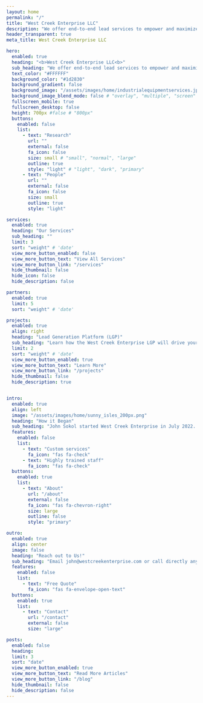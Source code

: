 ```yaml
---
layout: home
permalink: "/"
title: "West Creek Enterprise LLC"
description: "We offer end-to-end lead services to empower and maximize the potential of your sales team"
header_transparent: true
meta_title: West Creek Enterprise LLC

hero:
  enabled: true
  heading: "<b>West Creek Enterprise LLC<b>"
  sub_heading: "We offer end-to-end lead services to empower and maximize the potential of your sales team"
  text_color: "#FFFFFF"
  background_color: "#1d2830"
  background_gradient: false
  background_image: "/assets/images/home/industrialequipmentservices.jpg"
  background_image_blend_mode: false # "overlay", "multiple", "screen"
  fullscreen_mobile: true
  fullscreen_desktop: false
  height: 700px #false # "800px"
  buttons:
    enabled: false
    list:
      - text: "Research"
        url: ""
        external: false
        fa_icon: false
        size: small # "small", "normal", "large"
        outline: true
        style: "light" # "light", "dark", "primary"
      - text: "People"
        url: ""
        external: false
        fa_icon: false
        size: small
        outline: true
        style: "light"

services:
  enabled: true
  heading: "Our Services"
  sub_heading: ""
  limit: 3
  sort: "weight" # 'date'
  view_more_button_enabled: false
  view_more_button_text: "View All Services"
  view_more_button_link: "/services"
  hide_thumbnail: false
  hide_icon: false
  hide_description: false

partners:
  enabled: true
  limit: 5
  sort: "weight" # 'date'

projects:
  enabled: true
  align: right
  heading: "Lead Generation Platform (LGP)"
  sub_heading: "Learn how the West Creek Enterprise LGP will drive your salesforce to success"
  limit: 2
  sort: "weight" # 'date'
  view_more_button_enabled: true
  view_more_button_text: "Learn More"
  view_more_button_link: "/projects"
  hide_thumbnail: false
  hide_description: true


intro:
  enabled: true
  align: left
  image: "/assets/images/home/sunny_isles_200px.png"
  heading: "How it Began"
  sub_heading: "John Sokol started West Creek Enterprise in July 2022. With 3 years of experience as a data scientist in the equipment finance industry, John builds solutions to the most pressing business problems by creatively applying his passion for data science."
  features:
    enabled: false
    list:
      - text: "Custom services"
        fa_icon: "fas fa-check"
      - text: "Highly trained staff"
        fa_icon: "fas fa-check"
  buttons:
    enabled: true
    list:
      - text: "About"
        url: "/about"
        external: false
        fa_icon: "fas fa-chevron-right"
        size: large
        outline: false
        style: "primary"

outro:
  enabled: true
  align: center
  image: false
  heading: "Reach out to Us!"
  sub_heading: "Email john@westcreekenterprise.com or call directly anytime at 609-290-9340 for a free consultation"
  features:
    enabled: false
    list:
      - text: "Free Quote"
        fa_icon: "fas fa-envelope-open-text"
  buttons:
    enabled: true
    list:
      - text: "Contact"
        url: "/contact"
        external: false
        size: "large"

posts:
  enabled: false
  heading:
  limit: 3
  sort: "date"
  view_more_button_enabled: true
  view_more_button_text: "Read More Articles"
  view_more_button_link: "/blog"
  hide_thumbnail: false
  hide_description: false
---
```

